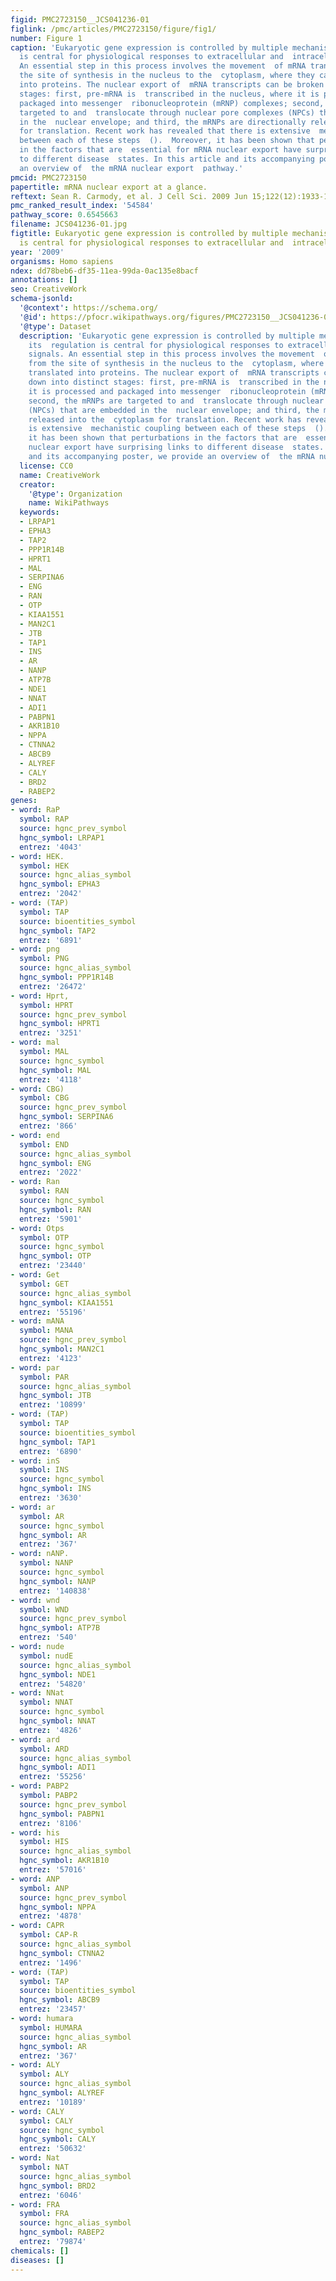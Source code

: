 ```yaml
---
figid: PMC2723150__JCS041236-01
figlink: /pmc/articles/PMC2723150/figure/fig1/
number: Figure 1
caption: 'Eukaryotic gene expression is controlled by multiple mechanisms, and its  regulation
  is central for physiological responses to extracellular and  intracellular signals.
  An essential step in this process involves the movement  of mRNA transcripts from
  the site of synthesis in the nucleus to the  cytoplasm, where they can be translated
  into proteins. The nuclear export of  mRNA transcripts can be broken down into distinct
  stages: first, pre-mRNA is  transcribed in the nucleus, where it is processed and
  packaged into messenger  ribonucleoprotein (mRNP) complexes; second, the mRNPs are
  targeted to and  translocate through nuclear pore complexes (NPCs) that are embedded
  in the  nuclear envelope; and third, the mRNPs are directionally released into the  cytoplasm
  for translation. Recent work has revealed that there is extensive  mechanistic coupling
  between each of these steps  ().  Moreover, it has been shown that perturbations
  in the factors that are  essential for mRNA nuclear export have surprising links
  to different disease  states. In this article and its accompanying poster, we provide
  an overview of  the mRNA nuclear export  pathway.'
pmcid: PMC2723150
papertitle: mRNA nuclear export at a glance.
reftext: Sean R. Carmody, et al. J Cell Sci. 2009 Jun 15;122(12):1933-1937.
pmc_ranked_result_index: '54584'
pathway_score: 0.6545663
filename: JCS041236-01.jpg
figtitle: Eukaryotic gene expression is controlled by multiple mechanisms, and its  regulation
  is central for physiological responses to extracellular and  intracellular signals
year: '2009'
organisms: Homo sapiens
ndex: dd78beb6-df35-11ea-99da-0ac135e8bacf
annotations: []
seo: CreativeWork
schema-jsonld:
  '@context': https://schema.org/
  '@id': https://pfocr.wikipathways.org/figures/PMC2723150__JCS041236-01.html
  '@type': Dataset
  description: 'Eukaryotic gene expression is controlled by multiple mechanisms, and
    its  regulation is central for physiological responses to extracellular and  intracellular
    signals. An essential step in this process involves the movement  of mRNA transcripts
    from the site of synthesis in the nucleus to the  cytoplasm, where they can be
    translated into proteins. The nuclear export of  mRNA transcripts can be broken
    down into distinct stages: first, pre-mRNA is  transcribed in the nucleus, where
    it is processed and packaged into messenger  ribonucleoprotein (mRNP) complexes;
    second, the mRNPs are targeted to and  translocate through nuclear pore complexes
    (NPCs) that are embedded in the  nuclear envelope; and third, the mRNPs are directionally
    released into the  cytoplasm for translation. Recent work has revealed that there
    is extensive  mechanistic coupling between each of these steps  ().  Moreover,
    it has been shown that perturbations in the factors that are  essential for mRNA
    nuclear export have surprising links to different disease  states. In this article
    and its accompanying poster, we provide an overview of  the mRNA nuclear export  pathway.'
  license: CC0
  name: CreativeWork
  creator:
    '@type': Organization
    name: WikiPathways
  keywords:
  - LRPAP1
  - EPHA3
  - TAP2
  - PPP1R14B
  - HPRT1
  - MAL
  - SERPINA6
  - ENG
  - RAN
  - OTP
  - KIAA1551
  - MAN2C1
  - JTB
  - TAP1
  - INS
  - AR
  - NANP
  - ATP7B
  - NDE1
  - NNAT
  - ADI1
  - PABPN1
  - AKR1B10
  - NPPA
  - CTNNA2
  - ABCB9
  - ALYREF
  - CALY
  - BRD2
  - RABEP2
genes:
- word: RaP
  symbol: RAP
  source: hgnc_prev_symbol
  hgnc_symbol: LRPAP1
  entrez: '4043'
- word: HEK.
  symbol: HEK
  source: hgnc_alias_symbol
  hgnc_symbol: EPHA3
  entrez: '2042'
- word: (TAP)
  symbol: TAP
  source: bioentities_symbol
  hgnc_symbol: TAP2
  entrez: '6891'
- word: png
  symbol: PNG
  source: hgnc_alias_symbol
  hgnc_symbol: PPP1R14B
  entrez: '26472'
- word: Hprt,
  symbol: HPRT
  source: hgnc_prev_symbol
  hgnc_symbol: HPRT1
  entrez: '3251'
- word: mal
  symbol: MAL
  source: hgnc_symbol
  hgnc_symbol: MAL
  entrez: '4118'
- word: CBG)
  symbol: CBG
  source: hgnc_prev_symbol
  hgnc_symbol: SERPINA6
  entrez: '866'
- word: end
  symbol: END
  source: hgnc_alias_symbol
  hgnc_symbol: ENG
  entrez: '2022'
- word: Ran
  symbol: RAN
  source: hgnc_symbol
  hgnc_symbol: RAN
  entrez: '5901'
- word: Otps
  symbol: OTP
  source: hgnc_symbol
  hgnc_symbol: OTP
  entrez: '23440'
- word: Get
  symbol: GET
  source: hgnc_alias_symbol
  hgnc_symbol: KIAA1551
  entrez: '55196'
- word: mANA
  symbol: MANA
  source: hgnc_prev_symbol
  hgnc_symbol: MAN2C1
  entrez: '4123'
- word: par
  symbol: PAR
  source: hgnc_alias_symbol
  hgnc_symbol: JTB
  entrez: '10899'
- word: (TAP)
  symbol: TAP
  source: bioentities_symbol
  hgnc_symbol: TAP1
  entrez: '6890'
- word: inS
  symbol: INS
  source: hgnc_symbol
  hgnc_symbol: INS
  entrez: '3630'
- word: ar
  symbol: AR
  source: hgnc_symbol
  hgnc_symbol: AR
  entrez: '367'
- word: nANP.
  symbol: NANP
  source: hgnc_symbol
  hgnc_symbol: NANP
  entrez: '140838'
- word: wnd
  symbol: WND
  source: hgnc_prev_symbol
  hgnc_symbol: ATP7B
  entrez: '540'
- word: nude
  symbol: nudE
  source: hgnc_alias_symbol
  hgnc_symbol: NDE1
  entrez: '54820'
- word: NNat
  symbol: NNAT
  source: hgnc_symbol
  hgnc_symbol: NNAT
  entrez: '4826'
- word: ard
  symbol: ARD
  source: hgnc_alias_symbol
  hgnc_symbol: ADI1
  entrez: '55256'
- word: PABP2
  symbol: PABP2
  source: hgnc_prev_symbol
  hgnc_symbol: PABPN1
  entrez: '8106'
- word: his
  symbol: HIS
  source: hgnc_alias_symbol
  hgnc_symbol: AKR1B10
  entrez: '57016'
- word: ANP
  symbol: ANP
  source: hgnc_prev_symbol
  hgnc_symbol: NPPA
  entrez: '4878'
- word: CAPR
  symbol: CAP-R
  source: hgnc_alias_symbol
  hgnc_symbol: CTNNA2
  entrez: '1496'
- word: (TAP)
  symbol: TAP
  source: bioentities_symbol
  hgnc_symbol: ABCB9
  entrez: '23457'
- word: humara
  symbol: HUMARA
  source: hgnc_alias_symbol
  hgnc_symbol: AR
  entrez: '367'
- word: ALY
  symbol: ALY
  source: hgnc_alias_symbol
  hgnc_symbol: ALYREF
  entrez: '10189'
- word: CALY
  symbol: CALY
  source: hgnc_symbol
  hgnc_symbol: CALY
  entrez: '50632'
- word: Nat
  symbol: NAT
  source: hgnc_alias_symbol
  hgnc_symbol: BRD2
  entrez: '6046'
- word: FRA
  symbol: FRA
  source: hgnc_alias_symbol
  hgnc_symbol: RABEP2
  entrez: '79874'
chemicals: []
diseases: []
---
```

